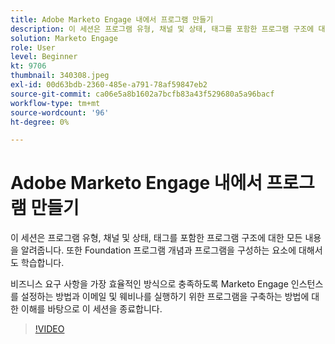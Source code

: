 ```yaml
---
title: Adobe Marketo Engage 내에서 프로그램 만들기
description: 이 세션은 프로그램 유형, 채널 및 상태, 태그를 포함한 프로그램 구조에 대한 모든 내용을 알려줍니다.
solution: Marketo Engage
role: User
level: Beginner
kt: 9706
thumbnail: 340308.jpeg
exl-id: 00d63bdb-2360-485e-a791-78af59847eb2
source-git-commit: ca06e5a8b1602a7bcfb83a43f529680a5a96bacf
workflow-type: tm+mt
source-wordcount: '96'
ht-degree: 0%

---
```


# Adobe Marketo Engage 내에서 프로그램 만들기

이 세션은 프로그램 유형, 채널 및 상태, 태그를 포함한 프로그램 구조에 대한 모든 내용을 알려줍니다. 또한 Foundation 프로그램 개념과 프로그램을 구성하는 요소에 대해서도 학습합니다.

비즈니스 요구 사항을 가장 효율적인 방식으로 충족하도록 Marketo Engage 인스턴스를 설정하는 방법과 이메일 및 웨비나를 실행하기 위한 프로그램을 구축하는 방법에 대한 이해를 바탕으로 이 세션을 종료합니다.

>[!VIDEO](https://video.tv.adobe.com/v/340308/?quality=12&learn=on)
